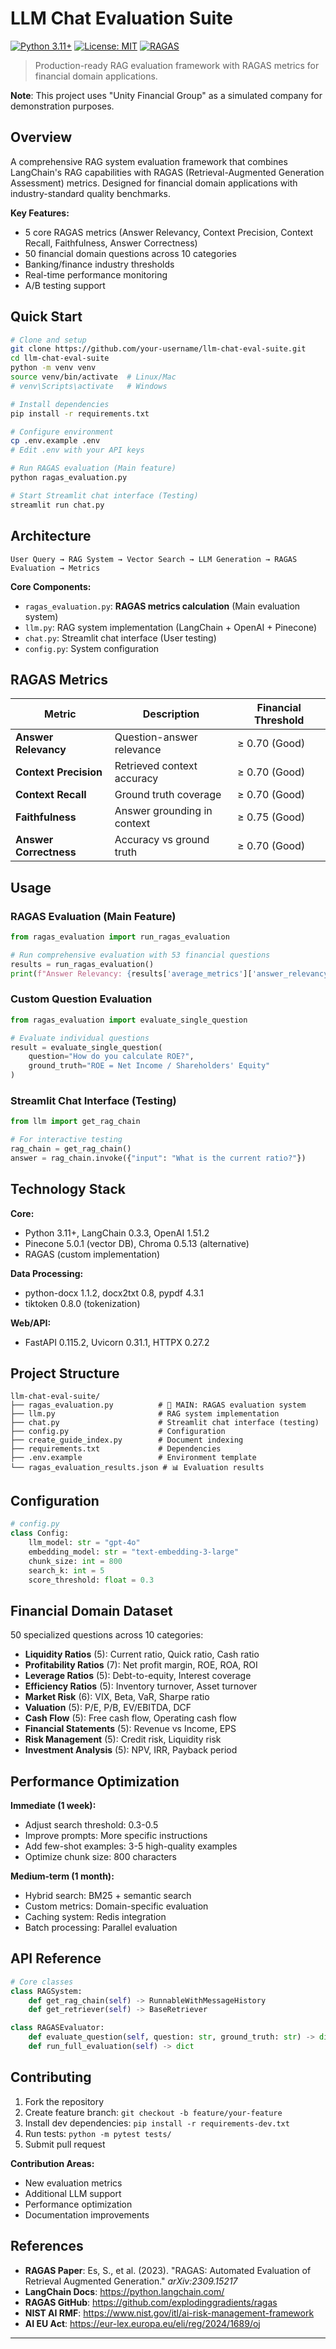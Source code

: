 # LLM Chat Evaluation Suite

[![Python 3.11+](https://img.shields.io/badge/python-3.11+-blue.svg)](https://www.python.org/downloads/)
[![License: MIT](https://img.shields.io/badge/License-MIT-yellow.svg)](https://opensource.org/licenses/MIT)
[![RAGAS](https://img.shields.io/badge/RAGAS-Evaluation-green.svg)](https://github.com/explodinggradients/ragas)

> Production-ready RAG evaluation framework with RAGAS metrics for financial domain applications.

**Note**: This project uses "Unity Financial Group" as a simulated company for demonstration purposes.

## Overview

A comprehensive RAG system evaluation framework that combines LangChain's RAG capabilities with RAGAS (Retrieval-Augmented Generation Assessment) metrics. Designed for financial domain applications with industry-standard quality benchmarks.

**Key Features:**
- 5 core RAGAS metrics (Answer Relevancy, Context Precision, Context Recall, Faithfulness, Answer Correctness)
- 50 financial domain questions across 10 categories
- Banking/finance industry thresholds
- Real-time performance monitoring
- A/B testing support

## Quick Start

```bash
# Clone and setup
git clone https://github.com/your-username/llm-chat-eval-suite.git
cd llm-chat-eval-suite
python -m venv venv
source venv/bin/activate  # Linux/Mac
# venv\Scripts\activate   # Windows

# Install dependencies
pip install -r requirements.txt

# Configure environment
cp .env.example .env
# Edit .env with your API keys

# Run RAGAS evaluation (Main feature)
python ragas_evaluation.py

# Start Streamlit chat interface (Testing)
streamlit run chat.py
```

## Architecture

```
User Query → RAG System → Vector Search → LLM Generation → RAGAS Evaluation → Metrics
```

**Core Components:**
- `ragas_evaluation.py`: **RAGAS metrics calculation** (Main evaluation system)
- `llm.py`: RAG system implementation (LangChain + OpenAI + Pinecone)
- `chat.py`: Streamlit chat interface (User testing)
- `config.py`: System configuration

## RAGAS Metrics

| Metric | Description | Financial Threshold |
|--------|-------------|-------------------|
| **Answer Relevancy** | Question-answer relevance | ≥ 0.70 (Good) |
| **Context Precision** | Retrieved context accuracy | ≥ 0.70 (Good) |
| **Context Recall** | Ground truth coverage | ≥ 0.70 (Good) |
| **Faithfulness** | Answer grounding in context | ≥ 0.75 (Good) |
| **Answer Correctness** | Accuracy vs ground truth | ≥ 0.70 (Good) |

## Usage

### RAGAS Evaluation (Main Feature)
```python
from ragas_evaluation import run_ragas_evaluation

# Run comprehensive evaluation with 53 financial questions
results = run_ragas_evaluation()
print(f"Answer Relevancy: {results['average_metrics']['answer_relevancy']:.3f}")
```


### Custom Question Evaluation
```python
from ragas_evaluation import evaluate_single_question

# Evaluate individual questions
result = evaluate_single_question(
    question="How do you calculate ROE?",
    ground_truth="ROE = Net Income / Shareholders' Equity"
)
```

### Streamlit Chat Interface (Testing)
```python
from llm import get_rag_chain

# For interactive testing
rag_chain = get_rag_chain()
answer = rag_chain.invoke({"input": "What is the current ratio?"})
```

## Technology Stack

**Core:**
- Python 3.11+, LangChain 0.3.3, OpenAI 1.51.2
- Pinecone 5.0.1 (vector DB), Chroma 0.5.13 (alternative)
- RAGAS (custom implementation)

**Data Processing:**
- python-docx 1.1.2, docx2txt 0.8, pypdf 4.3.1
- tiktoken 0.8.0 (tokenization)

**Web/API:**
- FastAPI 0.115.2, Uvicorn 0.31.1, HTTPX 0.27.2

## Project Structure

```
llm-chat-eval-suite/
├── ragas_evaluation.py          # 🎯 MAIN: RAGAS evaluation system
├── llm.py                       # RAG system implementation
├── chat.py                      # Streamlit chat interface (testing)
├── config.py                    # Configuration
├── create_guide_index.py        # Document indexing
├── requirements.txt             # Dependencies
├── .env.example                 # Environment template
└── ragas_evaluation_results.json # 📊 Evaluation results
```

## Configuration

```python
# config.py
class Config:
    llm_model: str = "gpt-4o"
    embedding_model: str = "text-embedding-3-large"
    chunk_size: int = 800
    search_k: int = 5
    score_threshold: float = 0.3
```

## Financial Domain Dataset

50 specialized questions across 10 categories:
- **Liquidity Ratios** (5): Current ratio, Quick ratio, Cash ratio
- **Profitability Ratios** (7): Net profit margin, ROE, ROA, ROI
- **Leverage Ratios** (5): Debt-to-equity, Interest coverage
- **Efficiency Ratios** (5): Inventory turnover, Asset turnover
- **Market Risk** (6): VIX, Beta, VaR, Sharpe ratio
- **Valuation** (5): P/E, P/B, EV/EBITDA, DCF
- **Cash Flow** (5): Free cash flow, Operating cash flow
- **Financial Statements** (5): Revenue vs Income, EPS
- **Risk Management** (5): Credit risk, Liquidity risk
- **Investment Analysis** (5): NPV, IRR, Payback period

## Performance Optimization

**Immediate (1 week):**
- Adjust search threshold: 0.3-0.5
- Improve prompts: More specific instructions
- Add few-shot examples: 3-5 high-quality examples
- Optimize chunk size: 800 characters

**Medium-term (1 month):**
- Hybrid search: BM25 + semantic search
- Custom metrics: Domain-specific evaluation
- Caching system: Redis integration
- Batch processing: Parallel evaluation

## API Reference

```python
# Core classes
class RAGSystem:
    def get_rag_chain(self) -> RunnableWithMessageHistory
    def get_retriever(self) -> BaseRetriever

class RAGASEvaluator:
    def evaluate_question(self, question: str, ground_truth: str) -> dict
    def run_full_evaluation(self) -> dict
```

## Contributing

1. Fork the repository
2. Create feature branch: `git checkout -b feature/your-feature`
3. Install dev dependencies: `pip install -r requirements-dev.txt`
4. Run tests: `python -m pytest tests/`
5. Submit pull request

**Contribution Areas:**
- New evaluation metrics
- Additional LLM support
- Performance optimization
- Documentation improvements


## References

- **RAGAS Paper**: Es, S., et al. (2023). "RAGAS: Automated Evaluation of Retrieval Augmented Generation." *arXiv:2309.15217*
- **LangChain Docs**: https://python.langchain.com/
- **RAGAS GitHub**: https://github.com/explodinggradients/ragas
- **NIST AI RMF**: https://www.nist.gov/itl/ai-risk-management-framework
- **AI EU Act**: https://eur-lex.europa.eu/eli/reg/2024/1689/oj

---

